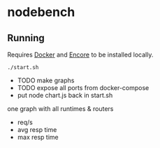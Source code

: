 # nodebench

## Running

Requires [Docker](https://docs.docker.com/engine/install/) and [Encore](https://encore.dev/docs/ts/install) to be installed locally.

```shell
./start.sh
```

 - TODO make graphs
 - TODO expose all ports from docker-compose
 - put node chart.js back in start.sh

one graph with all runtimes & routers
 - req/s
 - avg resp time
 - max resp time
